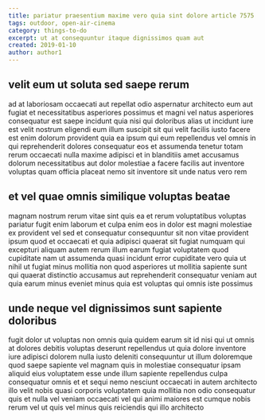 ```yaml
---
title: pariatur praesentium maxime vero quia sint dolore article 7575
tags: outdoor, open-air-cinema
category: things-to-do
excerpt: ut at consequuntur itaque dignissimos quam aut
created: 2019-01-10
author: author1
---
```


## velit eum ut soluta sed saepe rerum

ad at laboriosam occaecati aut repellat odio aspernatur architecto eum aut fugiat et necessitatibus asperiores possimus et magni vel natus asperiores consequatur est saepe incidunt quia nisi qui doloribus alias ut incidunt iure est velit nostrum eligendi eum illum suscipit sit qui velit facilis iusto facere est enim dolorum provident quia ea ipsum qui eum repellendus vel omnis in qui reprehenderit dolores consequatur eos et assumenda tenetur totam rerum occaecati nulla maxime adipisci et in blanditiis amet accusamus dolorum necessitatibus aut dolor molestiae a facere facilis aut inventore voluptas quam officia placeat nemo sit inventore sit unde natus vero rem

## et vel quae omnis similique voluptas beatae

magnam nostrum rerum vitae sint quis ea et rerum voluptatibus voluptas pariatur fugit enim laborum et culpa enim eos in dolor est magni molestiae ex provident vel sed et consequatur consequuntur sit non vitae provident ipsum quod et occaecati et quia adipisci quaerat sit fugiat numquam qui excepturi aliquam autem rerum illum earum fugiat voluptatem quod cupiditate nam ut assumenda quasi incidunt error cupiditate vero quia ut nihil ut fugiat minus mollitia non quod asperiores ut mollitia sapiente sunt qui quaerat distinctio accusamus aut reprehenderit consequatur veniam aut quia earum minus eveniet minus quia est voluptas qui omnis iste possimus

## unde neque vel dignissimos sunt sapiente doloribus

fugit dolor ut voluptas non omnis quia quidem earum sit id nisi qui ut omnis at dolores debitis voluptas deserunt repellendus ut quia dolore inventore iure adipisci dolorem nulla iusto deleniti consequuntur ut illum doloremque quod saepe sapiente vel magnam quis in molestiae consequatur ipsam aliquid eius voluptatem esse unde illum sapiente repellendus culpa consequatur omnis et et sequi nemo nesciunt occaecati in autem architecto illo velit nobis quasi corporis voluptatem quia mollitia non odio consequatur quis et nulla vel veniam occaecati vel qui animi maiores est cumque nobis rerum vel ut quis vel minus quis reiciendis qui illo architecto

